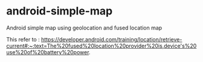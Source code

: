 # android-simple-map
 Android simple map using geolocation and fused location map
 
 This refer to : https://developer.android.com/training/location/retrieve-current#:~:text=The%20fused%20location%20provider%20is,device's%20use%20of%20battery%20power.
